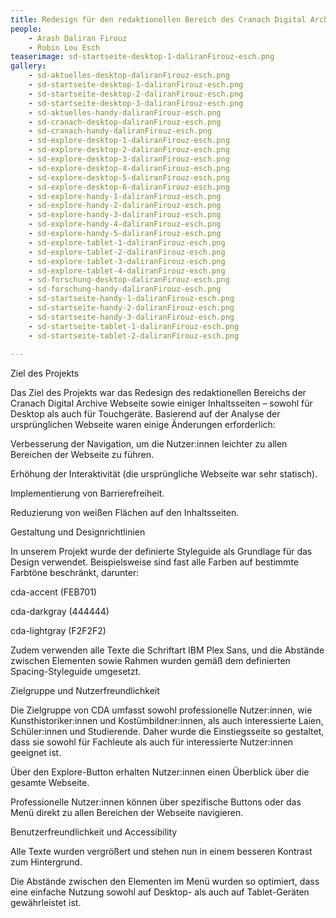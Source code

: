 ```yaml
---
title: Redesign für den redaktionellen Bereich des Cranach Digital Archive
people:
    - Arash Daliran Firouz 
    - Robin Lou Esch
teaserimage: sd-startseite-desktop-1-daliranFirouz-esch.png
gallery:
    - sd-aktuelles-desktop-daliranFirouz-esch.png
    - sd-startseite-desktop-1-daliranFirouz-esch.png
    - sd-startseite-desktop-2-daliranFirouz-esch.png
    - sd-startseite-desktop-3-daliranFirouz-esch.png
    - sd-aktuelles-handy-daliranFirouz-esch.png
    - sd-cranach-desktop-daliranFirouz-esch.png
    - sd-cranach-handy-daliranFirouz-esch.png
    - sd-explore-desktop-1-daliranFirouz-esch.png
    - sd-explore-desktop-2-daliranFirouz-esch.png
    - sd-explore-desktop-3-daliranFirouz-esch.png
    - sd-explore-desktop-4-daliranFirouz-esch.png
    - sd-explore-desktop-5-daliranFirouz-esch.png
    - sd-explore-desktop-6-daliranFirouz-esch.png
    - sd-explore-handy-1-daliranFirouz-esch.png
    - sd-explore-handy-2-daliranFirouz-esch.png
    - sd-explore-handy-3-daliranFirouz-esch.png
    - sd-explore-handy-4-daliranFirouz-esch.png
    - sd-explore-handy-5-daliranFirouz-esch.png
    - sd-explore-tablet-1-daliranFirouz-esch.png
    - sd-explore-tablet-2-daliranFirouz-esch.png
    - sd-explore-tablet-3-daliranFirouz-esch.png
    - sd-explore-tablet-4-daliranFirouz-esch.png
    - sd-forschung-desktop-daliranFirouz-esch.png
    - sd-forschung-handy-daliranFirouz-esch.png
    - sd-startseite-handy-1-daliranFirouz-esch.png
    - sd-startseite-handy-2-daliranFirouz-esch.png
    - sd-startseite-handy-3-daliranFirouz-esch.png
    - sd-startseite-tablet-1-daliranFirouz-esch.png
    - sd-startseite-tablet-2-daliranFirouz-esch.png
    
---
```


Ziel des Projekts

Das Ziel des Projekts war das Redesign des redaktionellen Bereichs der Cranach Digital Archive Webseite sowie einiger Inhaltsseiten – sowohl für Desktop als auch für Touchgeräte. Basierend auf der Analyse der ursprünglichen Webseite waren einige Änderungen erforderlich:

Verbesserung der Navigation, um die Nutzer:innen leichter zu allen Bereichen der Webseite zu führen.

Erhöhung der Interaktivität (die ursprüngliche Webseite war sehr statisch).

Implementierung von Barrierefreiheit.

Reduzierung von weißen Flächen auf den Inhaltsseiten.

Gestaltung und Designrichtlinien

In unserem Projekt wurde der definierte Styleguide als Grundlage für das Design verwendet. Beispielsweise sind fast alle Farben auf bestimmte Farbtöne beschränkt, darunter:

cda-accent (FEB701)

cda-darkgray (444444)

cda-lightgray (F2F2F2)

Zudem verwenden alle Texte die Schriftart IBM Plex Sans, und die Abstände zwischen Elementen sowie Rahmen wurden gemäß dem definierten Spacing-Styleguide umgesetzt.

Zielgruppe und Nutzerfreundlichkeit

Die Zielgruppe von CDA umfasst sowohl professionelle Nutzer:innen, wie Kunsthistoriker:innen und Kostümbildner:innen, als auch interessierte Laien, Schüler:innen und Studierende. Daher wurde die Einstiegsseite so gestaltet, dass sie sowohl für Fachleute als auch für interessierte Nutzer:innen geeignet ist.

Über den Explore-Button erhalten Nutzer:innen einen Überblick über die gesamte Webseite.

Professionelle Nutzer:innen können über spezifische Buttons oder das Menü direkt zu allen Bereichen der Webseite navigieren.

Benutzerfreundlichkeit und Accessibility

Alle Texte wurden vergrößert und stehen nun in einem besseren Kontrast zum Hintergrund.

Die Abstände zwischen den Elementen im Menü wurden so optimiert, dass eine einfache Nutzung sowohl auf Desktop- als auch auf Tablet-Geräten gewährleistet ist.
